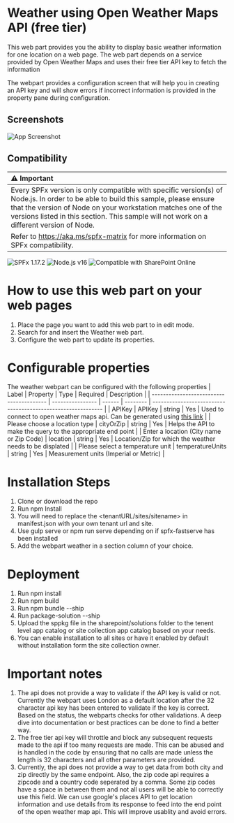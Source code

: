 
# Weather using Open Weather Maps API (free tier)

This web part provides you the ability to display basic weather information for one location on a web page. The web part depends on a service provided by Open Weather Maps and uses their free tier API key to fetch the information

The webpart provides a configuration screen that will help you in creating an API key and will show errors if incorrect information is provided in the property pane during configuration.


## Screenshots

![App Screenshot](https://i.imgur.com/FUbv8Q7.png)

## Compatibility

| :warning: Important          |
|:---------------------------|
| Every SPFx version is only compatible with specific version(s) of Node.js. In order to be able to build this sample, please ensure that the version of Node on your workstation matches one of the versions listed in this section. This sample will not work on a different version of Node.|
|Refer to <https://aka.ms/spfx-matrix> for more information on SPFx compatibility.   |

![SPFx 1.17.2](https://img.shields.io/badge/SPFx-1.17.2-green.svg)
![Node.js v16](https://img.shields.io/badge/Node.js-v16-green.svg) 
![Compatible with SharePoint Online](https://img.shields.io/badge/SharePoint%20Online-Compatible-green.svg)

# How to use this web part on your web pages
1. Place the page you want to add this web part to in edit mode.
3. Search for and insert the Weather web part.
3. Configure the web part to update its properties.

# Configurable properties
The weather webpart can be configured with the following properties
| Label                                    | Property         | Type   | Required | Description                                                  |
| ---------------------------------------- | ---------------- | ------ | -------- | ------------------------------------------------------------ |
| APIKey                                   | APIKey           | string | Yes      | Used to connect to open weather maps api. Can be generated using [this link](https://home.openweathermap.org/users/sign_up)                 |
| Please choose a location type            | cityOrZip        | string | Yes      | Helps the API to make the query to the appropriate end point |
| Enter a location (City name or Zip Code) | location         | string | Yes      | Location/Zip for which the weather needs to be displated     |
| Please select a temperature unit         | temperatureUnits | string | Yes      | Measurement units (Imperial or Metric)                       |

# Installation Steps
1. Clone or download the repo
2. Run npm Install
3. You will need to replace the <tenantURL/sites/sitename> in manifest.json with your own tenant url and site.
4. Use gulp serve or npm run serve depending on if spfx-fastserve has been installed
5. Add the webpart weather in a section column of your choice.

# Deployment
1. Run npm install
1. Run npm build
2. Run npm bundle --ship
3. Run package-solution --ship
4. Upload the sppkg file in the sharepoint/solutions folder to the tenent level app catalog or site collection app catalog based on your needs.
5. You can enable installation to all sites or have it enabled by default without installation form the site collection owner.

# Important notes
1. The api does not provide a way to validate if the API key is valid or not. Currently the webpart uses London as a default location after the 32 character api key has been entered to validate if the key is correct. Based on the status, the webparts checks for other validations. A deep dive into documentation or best practices can be done to find a better way.
2. The free tier api key will throttle and block any subsequent requests made to the api if too many requests are made. This can be abused and is handled in the code by ensuring that no calls are made unless the length is 32 characters and all other parameters are provided. 
3. Currently, the api does not provide a way to get data from both city and zip directly by the same endpoint. Also, the zip code api requires a zipcode and a country code seperated by a comma. Some zip codes have a space in between them and not all users will be able to correctly use this field. We can use google's places API to get location information and use details from its response to feed into the end point of the open weather map api. This will improve usablity and avoid errors.

